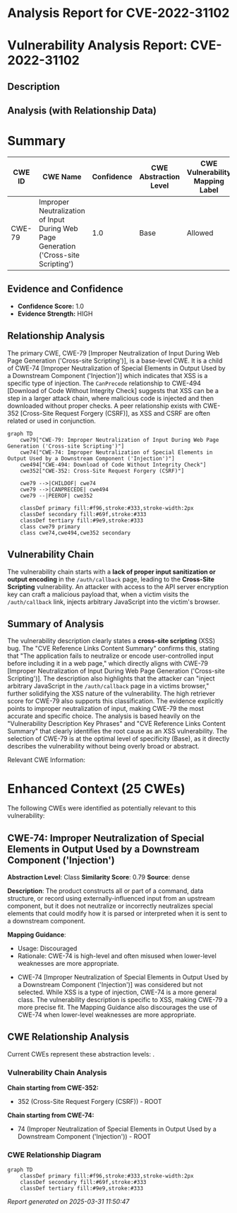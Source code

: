 # Analysis Report for CVE-2022-31102

# Vulnerability Analysis Report: CVE-2022-31102

## Description



## Analysis (with Relationship Data)

# Summary
| CWE ID | CWE Name | Confidence | CWE Abstraction Level | CWE Vulnerability Mapping Label | CWE-Vulnerability Mapping Notes |
|---|---|---|---|---|---|
| CWE-79 | Improper Neutralization of Input During Web Page Generation ('Cross-site Scripting') | 1.0 | Base | Allowed | Primary CWE |

## Evidence and Confidence

*   **Confidence Score:** 1.0
*   **Evidence Strength:** HIGH

## Relationship Analysis
The primary CWE, CWE-79 [Improper Neutralization of Input During Web Page Generation ('Cross-site Scripting')], is a base-level CWE. It is a child of CWE-74 [Improper Neutralization of Special Elements in Output Used by a Downstream Component ('Injection')] which indicates that XSS is a specific type of injection. The `CanPrecede` relationship to CWE-494 [Download of Code Without Integrity Check] suggests that XSS can be a step in a larger attack chain, where malicious code is injected and then downloaded without proper checks. A peer relationship exists with CWE-352 [Cross-Site Request Forgery (CSRF)], as XSS and CSRF are often related or used in conjunction.

```mermaid
graph TD
    cwe79["CWE-79: Improper Neutralization of Input During Web Page Generation ('Cross-site Scripting')"]
    cwe74["CWE-74: Improper Neutralization of Special Elements in Output Used by a Downstream Component ('Injection')"]
    cwe494["CWE-494: Download of Code Without Integrity Check"]
    cwe352["CWE-352: Cross-Site Request Forgery (CSRF)"]
    
    cwe79 -->|CHILDOF| cwe74
    cwe79 -->|CANPRECEDE| cwe494
    cwe79 --|PEEROF| cwe352
    
    classDef primary fill:#f96,stroke:#333,stroke-width:2px
    classDef secondary fill:#69f,stroke:#333
    classDef tertiary fill:#9e9,stroke:#333
    class cwe79 primary
    class cwe74,cwe494,cwe352 secondary
```

## Vulnerability Chain
The vulnerability chain starts with a **lack of proper input sanitization or output encoding** in the `/auth/callback` page, leading to the **Cross-Site Scripting** vulnerability. An attacker with access to the API server encryption key can craft a malicious payload that, when a victim visits the `/auth/callback` link, injects arbitrary JavaScript into the victim's browser.

## Summary of Analysis
The vulnerability description clearly states a **cross-site scripting** (XSS) bug. The "CVE Reference Links Content Summary" confirms this, stating that "The application fails to neutralize or encode user-controlled input before including it in a web page," which directly aligns with CWE-79 [Improper Neutralization of Input During Web Page Generation ('Cross-site Scripting')]. The description also highlights that the attacker can "inject arbitrary JavaScript in the `/auth/callback` page in a victims browser," further solidifying the XSS nature of the vulnerability. The high retriever score for CWE-79 also supports this classification. The evidence explicitly points to improper neutralization of input, making CWE-79 the most accurate and specific choice.
The analysis is based heavily on the "Vulnerability Description Key Phrases" and "CVE Reference Links Content Summary" that clearly identifies the root cause as an XSS vulnerability.
The selection of CWE-79 is at the optimal level of specificity (Base), as it directly describes the vulnerability without being overly broad or abstract.

Relevant CWE Information:
# Enhanced Context (25 CWEs)
The following CWEs were identified as potentially relevant to this vulnerability:

## CWE-74: Improper Neutralization of Special Elements in Output Used by a Downstream Component ('Injection')
**Abstraction Level**: Class
**Similarity Score**: 0.79
**Source**: dense

**Description**:
The product constructs all or part of a command, data structure, or record using externally-influenced input from an upstream component, but it does not neutralize or incorrectly neutralizes special elements that could modify how it is parsed or interpreted when it is sent to a downstream component.

**Mapping Guidance**:
- Usage: Discouraged
- Rationale: CWE-74 is high-level and often misused when lower-level weaknesses are more appropriate.

*   CWE-74 [Improper Neutralization of Special Elements in Output Used by a Downstream Component ('Injection')] was considered but not selected. While XSS is a type of injection, CWE-74 is a more general class. The vulnerability description is specific to XSS, making CWE-79 a more precise fit. The Mapping Guidance also discourages the use of CWE-74 when lower-level weaknesses are more appropriate.


## CWE Relationship Analysis

Current CWEs represent these abstraction levels: .


### Vulnerability Chain Analysis

**Chain starting from CWE-352:**
- 352 (Cross-Site Request Forgery (CSRF)) - ROOT


**Chain starting from CWE-74:**
- 74 (Improper Neutralization of Special Elements in Output Used by a Downstream Component ('Injection')) - ROOT



### CWE Relationship Diagram

```mermaid
graph TD
    classDef primary fill:#f96,stroke:#333,stroke-width:2px
    classDef secondary fill:#69f,stroke:#333
    classDef tertiary fill:#9e9,stroke:#333
```



*Report generated on 2025-03-31 11:50:47*
